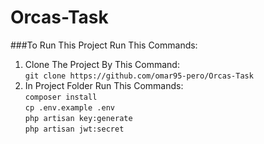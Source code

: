 # Orcas-Task
###To Run This Project Run This Commands:
1. Clone The Project By This Command:<br>
``git clone https://github.com/omar95-pero/Orcas-Task``
2. In Project Folder Run This Commands:<br>
``composer install ``<br>
``cp .env.example .env``<br>
``php artisan key:generate``<br>
``php artisan jwt:secret``